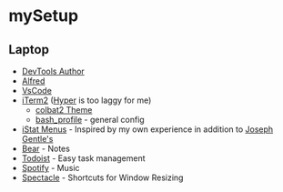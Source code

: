 # mySetup

## Laptop

- [DevTools Author](https://chrome.google.com/webstore/detail/devtools-author/egfhcfdfnajldliefpdoaojgahefjhhi)
- [Alfred](https://www.alfredapp.com/)
- [VsCode](https://code.visualstudio.com/)
- [iTerm2](https://iterm2.com) ([Hyper](https://hyper.is) is too laggy for me)
  - [colbat2 Theme](https://github.com/wesbos/Cobalt2-iterm)
  - [bash_profile](https://github.com/jacobmoyle/mySetup/blob/master/.bash_profile) - general config
- [iStat Menus](https://bjango.com/mac/istatmenus/) - Inspired by my own experience in addition to [Joseph Gentle's](https://josephg.com/blog/electron-is-flash-for-the-desktop/)
- [Bear](https://bear.app) - Notes
- [Todoist](https://todoist.com/?lang=en) - Easy task management
- [Spotify](https://www.spotify.com/us/) - Music
- [Spectacle](https://www.spectacleapp.com) - Shortcuts for Window Resizing
